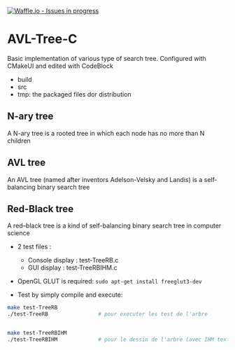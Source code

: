 [![Waffle.io - Issues in progress](https://badge.waffle.io/mhoangvslev/AVL-Tree-C.png?label=in%20progress&title=In%20Progress)](http://waffle.io/mhoangvslev/AVL-Tree-C)

# AVL-Tree-C
Basic implementation of various type of search tree. Configured with CMakeUI and edited with CodeBlock

- build
- src
- tmp: the packaged files dor distribution

## N-ary tree
A N-ary tree is a rooted tree in which each node has no more than N children

## AVL tree
An AVL tree (named after inventors Adelson-Velsky and Landis) is a self-balancing binary search tree

## Red-Black tree
A red–black tree is a kind of self-balancing binary search tree in computer science
- 2 test files : 
	+ Console display : test-TreeRB.c
	+ GUI display : test-TreeRBIHM.c

- OpenGL GLUT is required: ```sudo apt-get install freeglut3-dev```

- Test by simply compile and execute:

```bash
make test-TreeRB
./test-TreeRB                # pour executer les test de l'arbre


make test-TreeRBIHM
./test-TreeRBIHM             # pour le dessin de l'arbre (avec IHM textuelle)
```
